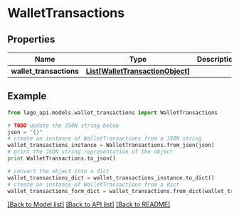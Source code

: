 # WalletTransactions


## Properties

Name | Type | Description | Notes
------------ | ------------- | ------------- | -------------
**wallet_transactions** | [**List[WalletTransactionObject]**](WalletTransactionObject.md) |  | 

## Example

```python
from lago_api.models.wallet_transactions import WalletTransactions

# TODO update the JSON string below
json = "{}"
# create an instance of WalletTransactions from a JSON string
wallet_transactions_instance = WalletTransactions.from_json(json)
# print the JSON string representation of the object
print WalletTransactions.to_json()

# convert the object into a dict
wallet_transactions_dict = wallet_transactions_instance.to_dict()
# create an instance of WalletTransactions from a dict
wallet_transactions_form_dict = wallet_transactions.from_dict(wallet_transactions_dict)
```
[[Back to Model list]](../README.md#documentation-for-models) [[Back to API list]](../README.md#documentation-for-api-endpoints) [[Back to README]](../README.md)


